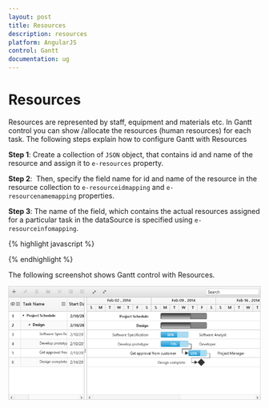 ```yaml
---
layout: post
title: Resources
description: resources
platform: AngularJS
control: Gantt
documentation: ug
---
```


# Resources

Resources are represented by staff, equipment and materials etc. In Gantt control you can show /allocate the resources (human resources) for each task. The following steps explain how to configure Gantt with Resources

**Step 1**: Create a collection of `JSON` object, that contains id and name of the resource and assign it to `e-resources` property.

**Step 2**:  Then, specify the field name for id and name of the resource in the resource collection to `e-resourceidmapping` and `e-resourcenamemapping` properties. 

**Step 3**: The name of the field, which contains the actual resources assigned for a particular task in the dataSource is specified using `e-resourceinfomapping`.

{% highlight javascript %}

<body ng-controller="GanttCtrl">
   <!--Add  Gantt control here-->    
   <div id="GanttContainer" ej-gantt
   //...
   e-resourceinfomapping= "resourceId"
        e-resourcenamemapping= "resourceName"
        e-resourceidmapping= "resourceId"
        e-resources= "projectResources"
        e-showresourcenames= "true">
   </div>
   <script>
   var projectResources = [{
        resourceId: 1,
        resourceName: "Project Manager"
    }, {
        resourceId: 2,
        resourceName: "Software Analyst"
    }, {
        resourceId: 3,
        resourceName: "Developer"
    }, {
        resourceId: 4,
        resourceName: "Testing Engineer"
    }];
    angular.module('listCtrl', ['ejangular'])
           .controller('GanttCtrl', function ($scope) {
               //...
               $scope.projectResources="projectResources";
          });  
</script>
</body>

{% endhighlight %}

The following screenshot shows Gantt control with Resources.

![](Resources_images/Resources_img1.png)

